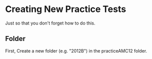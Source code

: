 # Creating New Practice Tests
Just so that you don't forget how to do this.

## Folder
First, Create a new folder (e.g. "2012B") in the practiceAMC12 folder.
